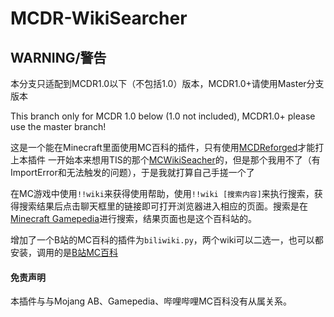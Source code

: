 # MCDR-WikiSearcher

## WARNING/警告

本分支只适配到MCDR1.0以下（不包括1.0）版本，MCDR1.0+请使用Master分支版本

This branch only for MCDR 1.0 below (1.0 not included), MCDR1.0+ please use the master branch!

这是一个能在Minecraft里面使用MC百科的插件，只有使用[MCDReforged](https://github.com/Fallen-Breath/MCDReforged)才能打上本插件
一开始本来想用TIS的那个[MCWikiSeacher](https://github.com/TISUnion/MCwikisearcher)的，但是那个我用不了（有ImportError和无法触发的问题），于是我就打算自己手搓一个了


在MC游戏中使用`!!wiki`来获得使用帮助，使用`!!wiki [搜索内容]`来执行搜索，获得搜索结果后点击聊天框里的链接即可打开浏览器进入相应的页面。搜索是在[Minecraft Gamepedia](https://minecraft-zh.gamepedia.com/)进行搜索，结果页面也是这个百科站的。

增加了一个B站的MC百科的插件为``biliwiki.py``，两个wiki可以二选一，也可以都安装，调用的是[B站MC百科](https://wiki.biligame.com/mc/)

#### 免责声明

本插件与与Mojang AB、Gamepedia、哔哩哔哩MC百科没有从属关系。